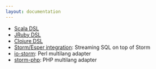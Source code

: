 ```yaml
---
layout: documentation
---
```

* [Scala DSL](https://github.com/velvia/ScalaStorm)
* [JRuby DSL](https://github.com/colinsurprenant/redstorm)
* [Clojure DSL](Clojure-DSL.html)
* [Storm/Esper integration](https://github.com/tomdz/storm-esper): Streaming SQL on top of Storm
* [io-storm](https://github.com/gphat/io-storm): Perl multilang adapter
* [storm-php](https://github.com/lazyshot/storm-php): PHP multilang adapter

